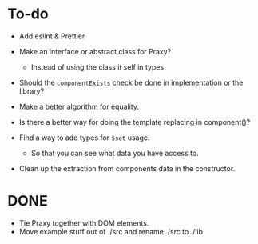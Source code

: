 # To-do

- Add eslint & Prettier
- Make an interface or abstract class for Praxy?
  - Instead of using the class it self in types

- Should the `componentExists` check be done in implementation or the library?
- Make a better algorithm for equality.
- Is there a better way for doing the template replacing in component()?
- Find a way to add types for `$set` usage.
  - So that you can see what data you have access to.
- Clean up the extraction from components data in the constructor.

# DONE

- Tie Praxy together with DOM elements.
- Move example stuff out of ./src and rename ./src to ./lib

